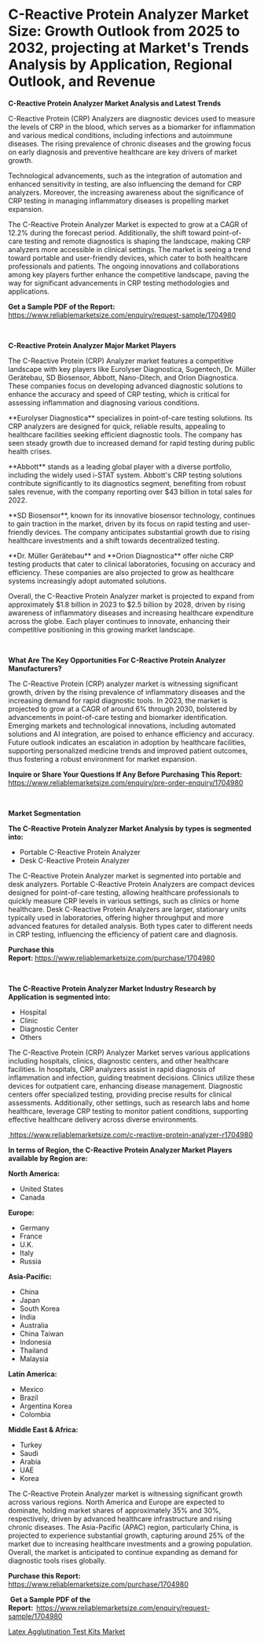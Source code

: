 <p><h1>C-Reactive Protein Analyzer Market Size: Growth Outlook from 2025 to 2032, projecting at Market's Trends Analysis by Application, Regional Outlook, and Revenue</h1></p><p><strong>C-Reactive Protein Analyzer Market Analysis and Latest Trends</strong></p>
<p><p>C-Reactive Protein (CRP) Analyzers are diagnostic devices used to measure the levels of CRP in the blood, which serves as a biomarker for inflammation and various medical conditions, including infections and autoimmune diseases. The rising prevalence of chronic diseases and the growing focus on early diagnosis and preventive healthcare are key drivers of market growth. </p><p>Technological advancements, such as the integration of automation and enhanced sensitivity in testing, are also influencing the demand for CRP analyzers. Moreover, the increasing awareness about the significance of CRP testing in managing inflammatory diseases is propelling market expansion. </p><p>The C-Reactive Protein Analyzer Market is expected to grow at a CAGR of 12.2% during the forecast period. Additionally, the shift toward point-of-care testing and remote diagnostics is shaping the landscape, making CRP analyzers more accessible in clinical settings. The market is seeing a trend toward portable and user-friendly devices, which cater to both healthcare professionals and patients. The ongoing innovations and collaborations among key players further enhance the competitive landscape, paving the way for significant advancements in CRP testing methodologies and applications.</p></p>
<p><strong>Get a Sample PDF of the Report:&nbsp;</strong> <a href="https://www.reliablemarketsize.com/enquiry/request-sample/1704980?utm_campaign=1836&utm_medium=2&utm_source=Github&utm_content=ia&utm_term=09012025&utm_id=c-reactive-protein-analyzer">https://www.reliablemarketsize.com/enquiry/request-sample/1704980</a></p>
<p>&nbsp;</p>
<p><strong>C-Reactive Protein Analyzer Major Market Players</strong></p>
<p><p>The C-Reactive Protein (CRP) Analyzer market features a competitive landscape with key players like Eurolyser Diagnostica, Sugentech, Dr. Müller Gerätebau, SD Biosensor, Abbott, Nano-Ditech, and Orion Diagnostica. These companies focus on developing advanced diagnostic solutions to enhance the accuracy and speed of CRP testing, which is critical for assessing inflammation and diagnosing various conditions.</p><p>**Eurolyser Diagnostica** specializes in point-of-care testing solutions. Its CRP analyzers are designed for quick, reliable results, appealing to healthcare facilities seeking efficient diagnostic tools. The company has seen steady growth due to increased demand for rapid testing during public health crises.</p><p>**Abbott** stands as a leading global player with a diverse portfolio, including the widely used i-STAT system. Abbott's CRP testing solutions contribute significantly to its diagnostics segment, benefiting from robust sales revenue, with the company reporting over $43 billion in total sales for 2022.</p><p>**SD Biosensor**, known for its innovative biosensor technology, continues to gain traction in the market, driven by its focus on rapid testing and user-friendly devices. The company anticipates substantial growth due to rising healthcare investments and a shift towards decentralized testing.</p><p>**Dr. Müller Gerätebau** and **Orion Diagnostica** offer niche CRP testing products that cater to clinical laboratories, focusing on accuracy and efficiency. These companies are also projected to grow as healthcare systems increasingly adopt automated solutions.</p><p>Overall, the C-Reactive Protein Analyzer market is projected to expand from approximately $1.8 billion in 2023 to $2.5 billion by 2028, driven by rising awareness of inflammatory diseases and increasing healthcare expenditure across the globe. Each player continues to innovate, enhancing their competitive positioning in this growing market landscape.</p></p>
<p>&nbsp;</p>
<p><strong>What Are The Key Opportunities For C-Reactive Protein Analyzer Manufacturers?</strong></p>
<p><p>The C-Reactive Protein (CRP) analyzer market is witnessing significant growth, driven by the rising prevalence of inflammatory diseases and the increasing demand for rapid diagnostic tools. In 2023, the market is projected to grow at a CAGR of around 6% through 2030, bolstered by advancements in point-of-care testing and biomarker identification. Emerging markets and technological innovations, including automated solutions and AI integration, are poised to enhance efficiency and accuracy. Future outlook indicates an escalation in adoption by healthcare facilities, supporting personalized medicine trends and improved patient outcomes, thus fostering a robust environment for market expansion.</p></p>
<p><strong>Inquire or Share Your Questions If Any Before Purchasing This Report:</strong> <a href="https://www.reliablemarketsize.com/enquiry/pre-order-enquiry/1704980?utm_campaign=1836&utm_medium=2&utm_source=Github&utm_content=ia&utm_term=09012025&utm_id=c-reactive-protein-analyzer">https://www.reliablemarketsize.com/enquiry/pre-order-enquiry/1704980</a></p>
<p>&nbsp;</p>
<p><strong>Market Segmentation</strong></p>
<p><strong>The C-Reactive Protein Analyzer Market Analysis by types is segmented into:</strong></p>
<p><ul><li>Portable C-Reactive Protein Analyzer</li><li>Desk C-Reactive Protein Analyzer</li></ul></p>
<p><p>The C-Reactive Protein Analyzer market is segmented into portable and desk analyzers. Portable C-Reactive Protein Analyzers are compact devices designed for point-of-care testing, allowing healthcare professionals to quickly measure CRP levels in various settings, such as clinics or home healthcare. Desk C-Reactive Protein Analyzers are larger, stationary units typically used in laboratories, offering higher throughput and more advanced features for detailed analysis. Both types cater to different needs in CRP testing, influencing the efficiency of patient care and diagnosis.</p></p>
<p><strong>Purchase this Report:&nbsp;</strong><a href="https://www.reliablemarketsize.com/purchase/1704980?utm_campaign=1836&utm_medium=2&utm_source=Github&utm_content=ia&utm_term=09012025&utm_id=c-reactive-protein-analyzer">https://www.reliablemarketsize.com/purchase/1704980</a></p>
<p>&nbsp;</p>
<p><strong>The C-Reactive Protein Analyzer Market Industry Research by Application is segmented into:</strong></p>
<p><ul><li>Hospital</li><li>Clinic</li><li>Diagnostic Center</li><li>Others</li></ul></p>
<p><p>The C-Reactive Protein (CRP) Analyzer Market serves various applications including hospitals, clinics, diagnostic centers, and other healthcare facilities. In hospitals, CRP analyzers assist in rapid diagnosis of inflammation and infection, guiding treatment decisions. Clinics utilize these devices for outpatient care, enhancing disease management. Diagnostic centers offer specialized testing, providing precise results for clinical assessments. Additionally, other settings, such as research labs and home healthcare, leverage CRP testing to monitor patient conditions, supporting effective healthcare delivery across diverse environments.</p></p>
<p><a href="https://www.reliablemarketsize.com/c-reactive-protein-analyzer-r1704980?utm_campaign=1836&utm_medium=2&utm_source=Github&utm_content=ia&utm_term=09012025&utm_id=c-reactive-protein-analyzer">&nbsp;https://www.reliablemarketsize.com/c-reactive-protein-analyzer-r1704980</a></p>
<p><strong>In terms of Region, the C-Reactive Protein Analyzer Market Players available by Region are:</strong></p>
<p>
    <p> <strong> North America: </strong>
        <ul>
            <li>United States</li>
            <li>Canada</li>
        </ul>
        </p> 
    <p> <strong> Europe: </strong>
        <ul>
            <li>Germany</li>
            <li>France</li>
            <li>U.K.</li>
            <li>Italy</li>
            <li>Russia</li>
        </ul>
        </p> 
    <p> <strong> Asia-Pacific: </strong>
        <ul>
            <li>China</li>
            <li>Japan</li>
            <li>South Korea</li>
            <li>India</li>
            <li>Australia</li>
            <li>China Taiwan</li>
            <li>Indonesia</li>
            <li>Thailand</li>
            <li>Malaysia</li>
        </ul>
        </p> 
    <p> <strong> Latin America: </strong>
        <ul>
            <li>Mexico</li>
            <li>Brazil</li>
            <li>Argentina Korea</li>
            <li>Colombia</li>
        </ul>
        </p> 
    <p> <strong> Middle East & Africa: </strong>
        <ul>
            <li>Turkey</li>
            <li>Saudi</li>
            <li>Arabia</li>
            <li>UAE</li>
            <li>Korea</li>
        </ul>
    </p>
    </p>
<p><p>The C-Reactive Protein Analyzer market is witnessing significant growth across various regions. North America and Europe are expected to dominate, holding market shares of approximately 35% and 30%, respectively, driven by advanced healthcare infrastructure and rising chronic diseases. The Asia-Pacific (APAC) region, particularly China, is projected to experience substantial growth, capturing around 25% of the market due to increasing healthcare investments and a growing population. Overall, the market is anticipated to continue expanding as demand for diagnostic tools rises globally.</p></p>
<p><strong>Purchase this Report: </strong><a href="https://www.reliablemarketsize.com/purchase/1704980?utm_campaign=1836&utm_medium=2&utm_source=Github&utm_content=ia&utm_term=09012025&utm_id=c-reactive-protein-analyzer">https://www.reliablemarketsize.com/purchase/1704980</a></p>
<p>&nbsp;<strong>Get a Sample PDF of the Report:&nbsp;&nbsp;</strong><a href="https://www.reliablemarketsize.com/enquiry/request-sample/1704980?utm_campaign=1836&utm_medium=2&utm_source=Github&utm_content=ia&utm_term=09012025&utm_id=c-reactive-protein-analyzer">https://www.reliablemarketsize.com/enquiry/request-sample/1704980</a></p>
<p><strong></strong></p>
<p><p><a href="https://github.com/mabutironaldo/Market-Research-Report-List-6/blob/main/latex-agglutination-test-kits-market.md?utm_campaign=1836&utm_medium=2&utm_source=Github&utm_content=ia&utm_term=09012025&utm_id=c-reactive-protein-analyzer">Latex Agglutination Test Kits Market</a></p></p>